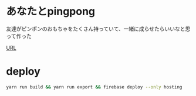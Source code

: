 # あなたとpingpong

友達がピンポンのおもちゃをたくさん持っていて、一緒に成らせたらいいなと思って作った

[URL](https://anatato-pingpong.web.app/)

# deploy 

```bash
yarn run build && yarn run export && firebase deploy --only hosting
```